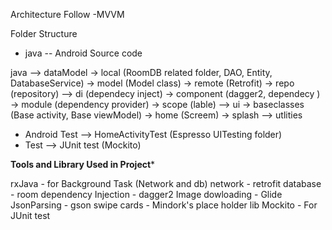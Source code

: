 
Architecture Follow
-MVVM

Folder Structure
- java -- Android Source code

java --> dataModel
            -> local (RoomDB related folder, DAO, Entity, DatabaseService)
            -> model (Model class)
            -> remote (Retrofit)
            -> repo (repository)
     --> di (dependecy inject)
           -> component (dagger2, dependecy )
           -> module    (dependency provider)
           -> scope     (lable)
     --> ui
          -> baseclasses (Base activity, Base viewModel)
          -> home  (Screem)
          -> splash
     --> utlities


- Android Test --> HomeActivityTest (Espresso UITesting folder)
- Test         --> JUnit test (Mockito)


****Tools and Library Used in Project*****

rxJava - for Background Task (Network and db)
network - retrofit
database - room
dependency Injection - dagger2
Image dowloading - Glide
JsonParsing - gson
swipe cards - Mindork's place holder lib
Mockito - For JUnit test
